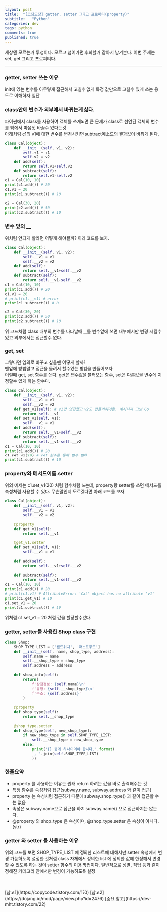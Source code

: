 ```yaml
---
layout: post
title:  "[코딩도장] getter, setter 그리고 프로퍼티(property)"
subtitle:   "Python"
categories: dev
tags: python
comments: true
published: true
---
```


세상엔 모르는거 투성이다. 모르고 넘어가면 후회할거 같아서 남겨본다. 이번 주제는 set, get 그리고 프로퍼티다.

---

### getter, setter 쓰는 이유
init에 있는 변수를 아무렇게 접근해서 고칠수 없게 특정 값만으로 고칠수 있게 쓰는 용도로 이해하자 일단
  
### class안에 변수가 외부에서 바뀌는게 싫다.
파이썬에서 class를 사용하여 객체를 쓰게되면 큰 문제가 class로 선언된 객체의 변수를 밖에서 마음껏 바꿀수 있다는것  
아래처럼 c1의 v1에 대한 변수를 변경시키면 subtract메소드의 결과값이 바뀌게 된다.

```python
class Cal(object):
    def __init__(self, v1, v2):
        self.v1 = v1
        self.v2 = v2
    def add(self):
        return self.v1+self.v2
    def subtract(self):
        return self.v1-self.v2
c1 = Cal(10, 10)
print(c1.add()) # 20
c1.v1 = 20
print(c1.subtract()) # 10

c2 = Cal(30, 20)
print(c2.add()) # 50
print(c2.subtract()) # 10
```

### 변수 앞의 __
위처럼 안되게 할라면 어떻게 해야될까? 아래 코드를 보자.

```python
class Cal(object):
    def __init__(self, v1, v2):
        self.__v1 = v1
        self.__v2 = v2
    def add(self):
        return self.__v1+self.__v2
    def subtract(self):
        return self.__v1-self.__v2
c1 = Cal(10, 10)
print(c1.add()) # 20
c1.v1 = 20
# print(c1.__v1) # error
print(c1.subtract()) # 0

c2 = Cal(30, 20)
print(c2.add()) # 50
print(c2.subtract()) # 10
```

위 코드처럼 class 내부의 변수를 나타날때 __를 변수앞에 쓰면 내부에서만 변경 시킬수 있고 외부에서는 접근할수 없다.  

### get, set
그렇다면 임의로 바꾸고 싶을땐 어떻게 할까?  
맨앞에 방법말고 접근을 돌려서 할수있는 방법을 만들어보자  
이럴때 get, set 함수를 쓴다. get은 변수값을 불러오는 함수, set은 다른값을 변수에 지정할수 있게 하는 함수다.

```python
class Cal(object):
    def __init__(self, v1, v2):
        self.__v1 = v1
        self.__v2 = v2
    def get_v1(self): # v1만 언급했고 v2도 만들어줘야함. 예시니까 그냥 Go
        return self.__v1
    def set_v1(self, v1):
        self.__v1 = v1
    def add(self):
        return self.__v1+self.__v2
    def subtract(self):
        return self.__v1-self.__v2
c1 = Cal(10, 10)
print(c1.add()) # 20
c1.set_v1(20) # set 함수를 통해 변수 변화
print(c1.subtract()) # 10
```

### property와 메서드이름.setter
위의 예제는 c1.set_v1(20) 처럼 함수처럼 쓰는데, property랑 setter를 쓰면 메서드를 속성처럼 사용할 수 있다. 무슨말인지 모르겠다면 아래 코드를 보자
```python
class Cal(object):
    def __init__(self, v1, v2):
        self.__v1 = v1
        self.__v2 = v2
    
    @property
    def get_v1(self):
        return self.__v1

    @get_v1.setter
    def set_v1(self, v1):
        self.__v1 = v1
    
    def add(self):
        return self.__v1+self.__v2
    
    def subtract(self):
        return self.__v1-self.__v2
c1 = Cal(10, 10)
print(c1.add()) # 20
# print(c1.v1) # AttributeError: 'Cal' object has no attribute 'v1'
print(c1.get_v1) # 10
c1.set_v1 = 20
print(c1.subtract()) # 10
```
위처럼 c1.set_v1 = 20 처럼 값을 할당할수있다.

### getter, setter를 사용한 Shop class 구현

```python
class Shop:
    SHOP_TYPE_LIST = ['샌드위치', '패스트푸드']
    def __init__(self, name, shop_type, address):
        self.name = name
        self.__shop_type = shop_type
        self.address = address
        
    def show_info(self):
        return(
            f'상점정보: {self.name}\n'
            f'유형: {self.__shop_type}\n'
            f'주소: {self.address}'
        )
    
    @property
    def shop_type(self):
        return self.__shop_type
 
    @shop_type.setter
    def shop_type(self, new_shop_type):
        if new_shop_type in self.SHOP_TYPE_LIST:
            self.__shop_type = new_shop_type
        else:
            print('{} 중에 하나이어야 합니다.'.format(
            ', '.join(self.SHOP_TYPE_LIST)
            ))
```

### 한줄요약

- property 를 사용하는 이유는 원래 return 하려는 값을 바로 출력해주는 것
- 특정 함수를 속성처럼 접근(subway.name, subway.address 와 같이 접근)
- property 는 속성처럼 접근하기 때문에 subway.shop_type() 과 같이 접근할 수는 없음
- 속성은 subway.name으로 접근을 하지 subway.name() 으로 접근하지는 않는다.
- @property 의 shop_type 은 속성이며, @shop_type.setter 은 속성이 아니다.(str)

### getter 와 setter 를 사용하는 이유
위의 코드를 보면 SHOP_TYPE_LIST 에 정의한 리스트에 대해서만 setter 속성에서 변경 가능하도록 설정한 것처럼
class 자체에서 정의한 list 에 정의한 값에 한정해서 변경할 수 있도록 하는 것이 setter 함수의 이용 방법이다.
일반적으로 성별, 직업 등과 같이 정해진 카테고리 안에서만 변경이 가능하도록 설정

<br>
<br>
[참고1](https://copycode.tistory.com/170)  
[참고2](https://dojang.io/mod/page/view.php?id=2476)
[중요 참고](https://dev-mht.tistory.com/22)